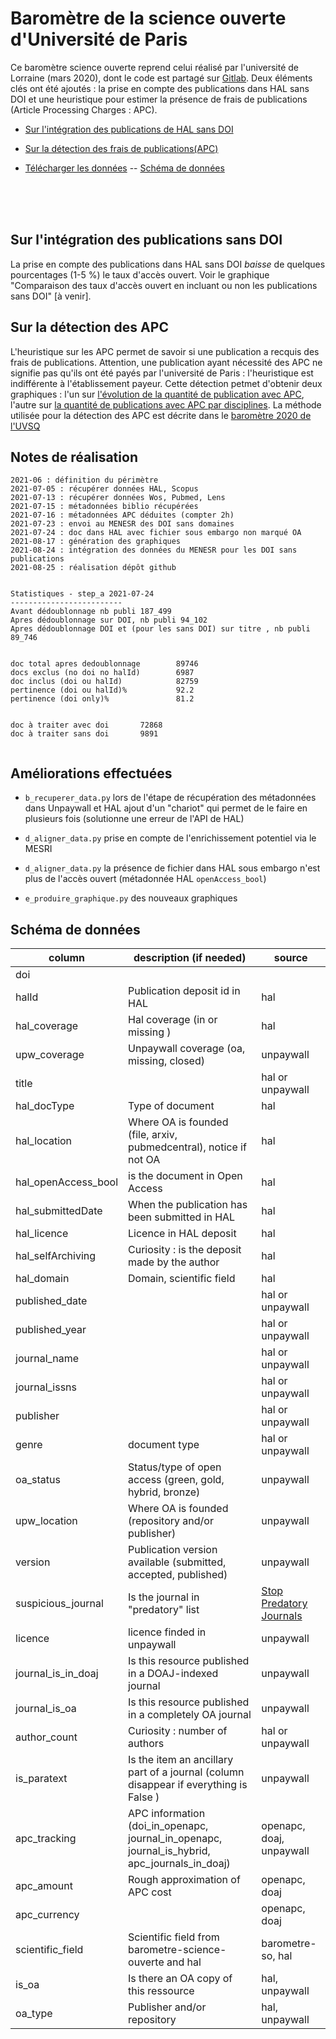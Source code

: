 # Baromètre de la science ouverte d'Université de Paris

Ce baromètre science ouverte reprend celui réalisé par l'université de Lorraine (mars 2020), dont le code est partagé sur [Gitlab](https://gitlab.com/Cthulhus_Queen/barometre_scienceouverte_universitedelorraine/-/tree/master). Deux éléments clés ont été ajoutés : la prise en compte des publications dans HAL sans DOI et une heuristique pour estimer la présence de frais de publications (Article Processing Charges : APC). 

<!-- ([Présentation du baromètre sur le portail science ouverte de l'université u-paris.fr/science-ouverte](https://u-paris.fr/science-ouverte/barometre/)
-->

* [Sur l'intégration des publications de HAL sans DOI](#Sur-lintégration-des-publications-sans-doi)

* [Sur la détection des frais de publications(APC)](#Sur-la-détection-des-APC)

* [Télécharger les données](/data/out/step_d_complete.csv) -- [Schéma de données](#schéma-de-données)


<br />
<br />
<br />


## Sur l'intégration des publications sans DOI

La prise en compte des publications dans HAL sans DOI _baisse_ de quelques pourcentages (1-5 %) le taux d'accès ouvert. Voir le graphique "Comparaison des taux d'accès ouvert en incluant ou non les publications sans DOI" [à venir].


## Sur la détection des APC

L'heuristique sur les APC permet de savoir si une publication a recquis des frais de publications. Attention, une publication ayant nécessité des APC ne signifie pas qu'ils ont été payés par l'université de Paris : l'heuristique est indifférente à l'établissement payeur. Cette détection petmet d'obtenir deux graphiques : l'un sur [l'évolution de la quantité de publication avec APC](./apc_evol.png), l'autre sur [la quantité de publications avec APC par disciplines](./apc_disciplines.png). La méthode utilisée pour la détection des APC est décrite dans le [baromètre 2020 de l'UVSQ ](https://github.com/ml4rrieu/barometre_science_ouverte_uvsq#pister-les-apc)


## Notes de réalisation

```
2021-06 : définition du périmètre
2021-07-05 : récupérer données HAL, Scopus
2021-07-13 : récupérer données Wos, Pubmed, Lens
2021-07-15 : métadonnées biblio récupérées
2021-07-16 : métadonnées APC déduites (compter 2h)
2021-07-23 : envoi au MENESR des DOI sans domaines
2021-07-24 : doc dans HAL avec fichier sous embargo non marqué OA
2021-08-17 : génération des graphiques
2021-08-24 : intégration des données du MENESR pour les DOI sans publications
2021-08-25 : réalisation dépôt github


Statistiques - step_a 2021-07-24
-------------------------
Avant dédoublonnage nb publi 187_499
Apres dédoublonnage sur DOI, nb publi 94_102
Apres dédoublonnage DOI et (pour les sans DOI) sur titre , nb publi 89_746


doc total apres dedoublonnage 		 89746
docs exclus (no doi no halId)  		 6987
doc inclus (doi ou halId)	 		 82759
pertinence (doi ou halId)%	 		 92.2
pertinence (doi only)%		 		 81.2


doc à traiter avec doi 		 72868
doc à traiter sans doi 		 9891


```



## Améliorations effectuées

- `b_recuperer_data.py` lors de l'étape de récupération des métadonnées dans Unpaywall et HAL ajout d'un "chariot" qui permet de le faire en plusieurs fois (solutionne une erreur de l'API de HAL)

- `d_aligner_data.py` prise en compte de l'enrichissement potentiel via le MESRI

- `d_aligner_data.py` la présence de fichier dans HAL sous embargo n'est plus de l'accès ouvert (métadonnée HAL `openAccess_bool`)

- `e_produire_graphique.py` des nouveaux graphiques


## Schéma de données

| column             | description (if needed)                                                                       | source                   |
|--------------------|-----------------------------------------------------------------------------------------------|--------------------------|
| doi                |                                                                                               |                          |
| halId              | Publication deposit id in HAL                                                                 | hal                      |
| hal_coverage       | Hal coverage (in or missing )                                                                 | hal                      |
| upw_coverage       | Unpaywall coverage (oa, missing, closed)                                                      | unpaywall                |
| title              |                                                                                               | hal or unpaywall         |
| hal_docType        | Type of document                                                                              | hal                      |
| hal_location       | Where OA is founded (file, arxiv, pubmedcentral), notice if not OA                            | hal                      |
| hal_openAccess_bool| is the document in Open Access									                             | hal                      |
| hal_submittedDate  | When the publication has been submitted in HAL                                                | hal                      |
| hal_licence        | Licence in HAL deposit                                                                        | hal                      |
| hal_selfArchiving  | Curiosity : is the deposit made by the author                                                 | hal                      |
| hal_domain         | Domain, scientific field                                                                      | hal                      |
| published_date     |                                                                                               | hal or unpaywall         |
| published_year     |                                                                                               | hal or unpaywall         |
| journal_name       |                                                                                               | hal or unpaywall         |
| journal_issns      |                                                                                               | hal or unpaywall         |
| publisher          |                                                                                               | hal or unpaywall         |
| genre              | document type                                                                                 | hal or unpaywall         |
| oa_status          | Status/type of open access (green, gold, hybrid, bronze)                                      | unpaywall                |
| upw_location       | Where OA is founded (repository and/or publisher)                                             | unpaywall                |
| version            | Publication version available (submitted, accepted, published)                                | unpaywall                |
| suspicious_journal | Is the journal in "predatory" list                                                            | [Stop Predatory Journals](https://github.com/stop-predatory-journals/stop-predatory-journals.github.io)|
| licence            | licence finded in unpaywall                                                                   | unpaywall                |
| journal_is_in_doaj | Is this resource published in a DOAJ-indexed journal                                          | unpaywall                |
| journal_is_oa      | Is this resource published in a completely OA journal                                         | unpaywall                |
| author_count       | Curiosity : number of authors                                                                 | hal or unpaywall         |
| is_paratext        | Is the item an ancillary part of a journal (column disappear if everything is False )         | unpaywall                |
| apc_tracking       | APC information (doi_in_openapc, journal_in_openapc, journal_is_hybrid, apc_journals_in_doaj) | openapc, doaj, unpaywall |
| apc_amount         | Rough approximation of APC cost                                                               | openapc, doaj            |
| apc_currency       |                                                                                               | openapc, doaj            |
| scientific_field   | Scientific field from barometre-science-ouverte and hal                                       | barometre-so, hal        |
| is_oa              | Is there an OA copy of this ressource                                                         | hal, unpaywall           |
| oa_type            | Publisher and/or repository                                                                   | hal, unpaywall           |